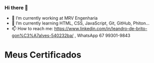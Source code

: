 ### Hi there 👋



- 🔭 I’m currently working at MRV Engenharia
- 🌱 I’m currently learning HTML, CSS, JavaScript, Git, GitHub, Phiton...
- 📫 How to reach me: https://www.linkedin.com/in/leandro-de-brito-gon%C3%A7alves-540232ba/ , WhatsApp 67 99301-9843

<h1>Meus Certificados</>
